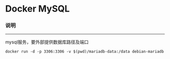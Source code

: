 Docker MySQL
====

### 说明
----
mysql服务，要外部提供数据库路径及端口

```shell
docker run -d -p 3306:3306 -v $(pwd)/mariadb-data:/data debian-mariadb
```

